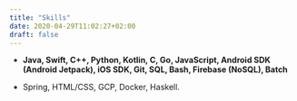 ```yaml
---
title: "Skills"
date: 2020-04-29T11:02:27+02:00
draft: false
---
```


* **Java, Swift, C++, Python, Kotlin, C, Go, JavaScript, Android SDK (Android Jetpack), iOS SDK, Git, SQL, Bash, Firebase (NoSQL), Batch**

* Spring, HTML/CSS, GCP, Docker, Haskell.
